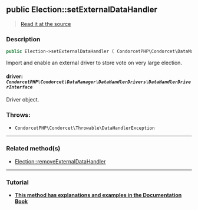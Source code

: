 ## public Election::setExternalDataHandler

> [Read it at the source](https://github.com/julien-boudry/Condorcet/blob/master/src/Election.php#L450)

### Description    

```php
public Election->setExternalDataHandler ( CondorcetPHP\Condorcet\DataManager\DataHandlerDrivers\DataHandlerDriverInterface $driver ): static
```

Import and enable an external driver to store vote on very large election.
    

#### **driver:** *`CondorcetPHP\Condorcet\DataManager\DataHandlerDrivers\DataHandlerDriverInterface`*   
Driver object.    


### Throws:   

* ```CondorcetPHP\Condorcet\Throwable\DataHandlerException``` 

---------------------------------------

### Related method(s)      

* [Election::removeExternalDataHandler](/Docs/api-reference/Election%20Class/Election--removeExternalDataHandler.md)    

---------------------------------------

### Tutorial

* **[This method has explanations and examples in the Documentation Book](https://www.condorcet.io/3.AsPhpLibrary/7.GoFurther/GetStarteToHandleMillionsOfVotes)**    
